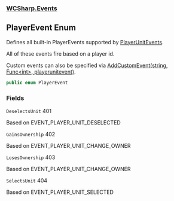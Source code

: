 ### [WCSharp.Events](WCSharp.Events.md 'WCSharp.Events')

## PlayerEvent Enum

Defines all built-in PlayerEvents supported by [PlayerUnitEvents](WCSharp.Events.PlayerUnitEvents.md 'WCSharp.Events.PlayerUnitEvents').  
  
All of these events fire based on a player id.  
  
Custom events can also be specified via [AddCustomEvent(string, Func&lt;int&gt;, playerunitevent)](WCSharp.Events.PlayerUnitEvents.AddCustomEvent(string,System.Func_int_,War3Api.Common.playerunitevent).md 'WCSharp.Events.PlayerUnitEvents.AddCustomEvent(string, System.Func<int>, War3Api.Common.playerunitevent)').

```csharp
public enum PlayerEvent
```
### Fields

<a name='WCSharp.Events.PlayerEvent.DeselectsUnit'></a>

`DeselectsUnit` 401

Based on EVENT_PLAYER_UNIT_DESELECTED

<a name='WCSharp.Events.PlayerEvent.GainsOwnership'></a>

`GainsOwnership` 402

Based on EVENT_PLAYER_UNIT_CHANGE_OWNER

<a name='WCSharp.Events.PlayerEvent.LosesOwnership'></a>

`LosesOwnership` 403

Based on EVENT_PLAYER_UNIT_CHANGE_OWNER

<a name='WCSharp.Events.PlayerEvent.SelectsUnit'></a>

`SelectsUnit` 404

Based on EVENT_PLAYER_UNIT_SELECTED